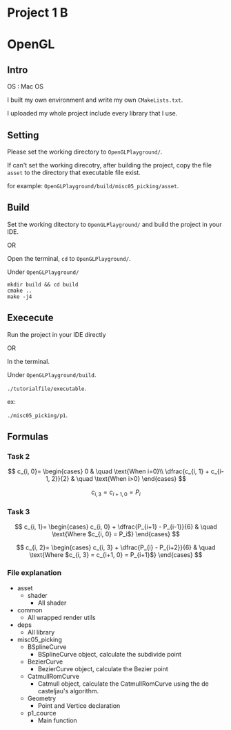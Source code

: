 # Project 1 B

# OpenGL

## Intro

OS : Mac OS

I built my own environment and write my own `CMakeLists.txt`.

I uploaded my whole project include every library that I use.

## Setting

Please set the working directory to `OpenGLPlayground/`.

If can't set the working direcotry, after building the project, copy the file `asset` to the directory that executable file exist.

for example:
`OpenGLPlayground/build/misc05_picking/asset`.

## Build

Set the working ditectory to `OpenGLPlayground/` and build the project in your IDE.

OR

Open the terminal, `cd` to `OpenGLPlayground/`.

Under `OpenGLPlayground/`

```
mkdir build && cd build
cmake ..
make -j4
```

## Exececute

Run the project in your IDE directly

OR

In the terminal.

Under `OpenGLPlayground/build`.

`./tutorialfile/executable`.

ex:

`./misc05_picking/p1`.

## Formulas

### Task 2

$$
c_{i, 0}=
\begin{cases}
0 & \quad \text{When i=0}\\ 
\dfrac{c_{i, 1} + c_{i-1, 2}}{2} & \quad \text{When i>0}
\end{cases}
$$

$$
c_{i,3} = c_{i+1,0} = P_i
$$

### Task 3

$$
c_{i, 1}=
\begin{cases}
c_{i, 0} + \dfrac{P_{i+1} - P_{i-1}}{6} & \quad \text{Where $c_{i, 0} = P_i$}
\end{cases}
$$

$$
c_{i, 2}=
\begin{cases}
c_{i, 3} + \dfrac{P_{i} - P_{i+2}}{6} & \quad \text{Where $c_{i, 3} = c_{i+1, 0} = P_{i+1}$}
\end{cases}
$$

### File explanation

* asset
    * shader
        * All shader
* common
    * All wrapped render utils
* deps
    * All library
* misc05_picking
    * BSplineCurve
        * BSplineCurve object, calculate the subdivide point
    * BezierCurve
        * BezierCurve object, calculate the Bezier point
    * CatmullRomCurve
        * Catmull object, calculate the CatmullRomCurve using the de casteljau's algorithm.
    * Geometry
        * Point and Vertice declaration
    * p1_cource
        * Main function
